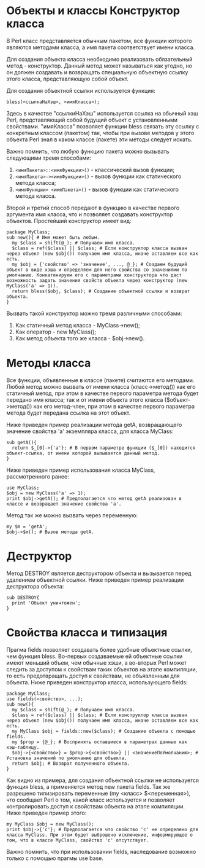 Объекты и классы
Конструктор класса
==================

В Perl класс представляется обычным пакетом, все функции которого являются методами класса, а имя пакета соответствует имени класса.

Для создания объекта класса необходимо реализовать обязательный метод - конструктор. Данный метод может называться как угодно, но он должен создавать и возвращать специальную объектную ссылку этого класса, представляющую собой объект.

Для создания объектной ссылки используется функция:

    bless(<ссылкаНаХэш>, <имяКласса>);

Здесь в качестве "ссылкиНаХэш" используется ссылка на обычный хэш Perl, представляющий собой будущий объект с установленными свойствами. "имяКласса" позволяет функции bless связать эту ссылку с конкретным классом (пакетом) так, чтобы при вызове методов у этого объекта Perl знал в каком классе (пакете) эти методы следует искать.

Важно помнить, что любую функцию пакета можно вызывать следующими тремя способами:

1. `<имяПакета>::<имяФункции>()` - классический вызов функции;
1. `<имяПакета>-><имяФункции>()` - вызов функции как статического метода класса;
1. `<имяФункции> <имяПакета>()` - вызов функции как статического метода класса.

Второй и третий способ передают в функцию в качестве первого аргумента имя класса, что и позволяет создавать конструктор объектов. Простейший конструктор имеет вид:

    package MyClass;
    sub new(){ # Имя может быть любым.
      my $class = shift(@_); # Получаем имя класса.
      $class = ref($class) || $class; # Если конструктор класса вызван через объект (new $obj()) получаем имя класса, иначе оставляем все как есть.
      my $obj = {'свойство' => 'значение', ..., @_}; # Создаем будущий объект в виде хэша и определяем для него свойства со значениями по умолчанию. Конкатенируем его с параметрами конструктора что даст возможность задать значения свойств объекта через конструктор (new MyClass('a' => 1)).
      return bless($obj, $class); # Создание объектной ссылки и возврат объекта.
    }

Вызвать такой конструктор можно тремя различными способами:

1. Как статичный метод класса - MyClass->new();
1. Как оператор - new MyClass();
1. Как метод объекта того же класса - $obj->new().

Методы класса
=============

Все функции, объявленные в классе (пакете) считаются его методами. Любой метод можно вызвать от имени класса (класс->метод()) как его статичный метод, при этом в качестве первого параметра метода будет передано имя класса; так и от имени объекта этого класса ($объект->метод()) как его метод-член, при этом в качестве первого параметра метода будет передана ссылка на этот объект.

Ниже приведен пример реализации метода getA, возвращающего значение свойства 'a' экземпляра класса, для класса MyClass:

    sub getA(){
      return $_[0]->{'a'}; # В первом параметре функции ($_[0]) находится объект-ссылка, от имени которой вызывается данный метод.
    }

Ниже приведен пример использования класса MyClass, рассмотренного ранее:

    use MyClass;
    $obj = new MyClass('a' => 1);
    print $obj->getA(); # Предполагается что метод getA реализован в классе и возвращает значение свойства 'a'.

Метод так же можно вызвать через переменную:

    my $m = 'getA';
    $obj->$m(); # Вызов метода getA.

Деструктор
==========

Метод DESTROY является деструктором объекта и вызывается перед удалением объектной ссылки. Ниже приведен пример реализации деструктора объекта:

    sub DESTROY{
      print 'Объект уничтожен';
    }

Свойства класса и типизация
===========================

Прагма fields позволяет создавать более удобные объектные ссылки, чем функция bless. Во-первых создаваемые ей объектные ссылки имеют меньший объем, чем обычные хэши, а во-вторых Perl может следить за доступом к свойствам таких объектов на этапе компиляции, то есть предотвращать доступ к свойствам, не объявленным для объекта. Ниже приведен конструктор класса, использующего fields:

    package MyClass;
    use fields(<свойство>, ...);
    sub new(){
      my $class = shift(@_); # Получаем имя класса.
      $class = ref($class) || $class; # Если конструктор класса вызван через объект (new $obj()) получаем имя класса, иначе оставляем все как есть.
      my MyClass $obj = fields::new($class); # Создание объекта с помощью fields.
      my $prop = {@_}; # Воспринять оставшиеся в параметрах данные как хэш-таблицу.
      $obj->{<свойство>} = $prop->{<свойство>} || <значениеПоУмолчанию>; # Установка значений по умолчанию для объекта.
      return $obj; # Возврат полученного объекта.
    }

Как видно из примера, для создания объектной ссылки не используется функция bless, а применяется метод new пакета fields. Так же разрешено типизировать переменные (my <класс> $<переменная>), что сообщает Perl о том, какой класс используется и позволяет контролировать доступ к свойствам объекта на этапе компиляции. Ниже приведен пример этого:

    my MyClass $obj = new MyClass();
    print $obj->{'c'}; # Предполагается что свойство 'c' не определено для класса MyClass. При этом будет выброшено исключение, информирующее о том, что в классе MyClass, свойство 'c' отсутствует.

Важно помнить, что при использовании fields, наследование возможно только с помощью прагмы use base.
